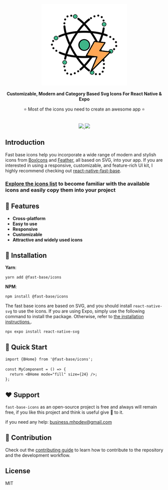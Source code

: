 <p align="center">
  <img src="./assets/fast-base-icons.jpg" alt="fast base icons" />
</p>

<p align="center">
  <strong>
    Customizable, Modern and Category Based Svg Icons For React Native & Expo
  </strong>
</p>

<div align="center">
  ⭐️ Most of the icons you need to create an awesome app ⭐️
</div>

<br />

<p align="center">
  <a href="https://opensource.org/licenses/MIT">
    <img src="https://img.shields.io/badge/license-MIT-blue.svg?style=flat-square&color=07bc0c">
  </a>
  <a href="https://twitter.com/HosseinPousti">
    <img src="https://img.shields.io/twitter/follow/rn_elements?style=flat-square&label=Twitter&logo=TWITTER&color=0089E3">
  </a>
</p>

## Introduction

Fast base icons help you incorporate a wide range of modern and stylish icons from [BoxIcons](https://github.com/atisawd/boxicons) and [Feather](https://github.com/feathericons/feather), all based on SVG, into your app. If you are interested in using a responsive, customizable, and feature-rich UI kit, I highly recommend checking out [react-native-fast-base](https://github.com/Mhp23/react-native-fast-base).

### <a href="">Explore the icons list</a> to become familiar with the available icons and easily copy them into your project

## 💫 Features

- <strong>Cross-platform</strong>
- <strong>Easy to use</strong>
- <strong>Responsive</strong>
- <strong>Customizable</strong>
- <strong>Attractive and widely used icons</strong>

## 📀 Installation

**Yarn**:

```
yarn add @fast-base/icons
```

**NPM**:

```
npm install @fast-base/icons
```

The fast base icons are based on SVG, and you should install `react-native-svg` to use the icons. If you are using Expo, simply use the following command to install the package. Otherwise, refer to <a href="https://github.com/software-mansion/react-native-svg#installation" target="blank">the installation instructions.</a>.

```
npx expo install react-native-svg
```

## 🚀 Quick Start

```tsx
import {BHome} from '@fast-base/icons';

const MyComponent = () => {
  return <BHome mode="fill" size={24} />;
};
```

## ❤️ Support

`fast-base-icons` as an open-source project is free and always will remain free, if you like this project and think is useful give 🌟 to it.

if you need any help: [business.mhpdev@gmail.com](mailto:business.mhpdev@gmail.com)

## 🤝 Contribution

Check out the [contributing guide](/docs/CONTRIBUTING.md) to learn how to contribute to the repository and the development workflow.

## License

MIT
